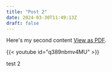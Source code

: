 ```yaml
---
title: "Post 2"
date: 2024-03-30T11:49:13Z
draft: false
---
```


Here's my second content [View as PDF](/posts/file/Attention_Mechanisms.pdf). 

{{< youtube id="q389nbmv4MU" >}}

test 2 

